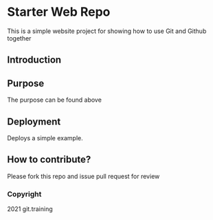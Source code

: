 # Starter Web Repo

This is a simple website project for showing how to use Git and Github together

## Introduction

## Purpose
The purpose can be found above

## Deployment
Deploys a simple example.

## How to contribute?
Please fork this repo and issue pull request for review

### Copyright
2021 git.training
